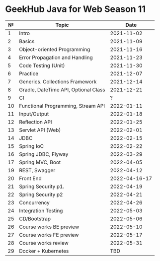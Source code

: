 # GeekHub Java for Web Season 11

|№|Topic|Date|
|---|---|---|
|1|Intro| 2021-11-02|
|2|Basics|2021-11-09|
|3|Object-oriented Programming|2021-11-16|
|4|Error Propagation and Handling|2021-11-23|
|5|Code Testing (Unit)|2021-11-30|
|6|Practice|2021-12-07|
|7|Generics. Collections Framework|2021-12-14|
|8|Gradle, DateTime API, Optional Class|2021-12-21|
|9|CI|?| 
|10|Functional Programming, Stream API|2022-01-11|
|11|Input/Output|2022-01-18|
|12|Reflection API|2022-01-25|
|13|Servlet API (Web)|2022-02-01|
|14|JDBC|2022-02-15|
|15|Spring IoC|2022-02-22|
|16|Spring JDBC, Flyway|2022-03-29|
|17|Spring MVC, Boot|2022-04-05|
|19|REST, Swagger|2022-04-12|
|20|Front End|2022-04-16-17|
|21|Spring Security p1.|2022-04-19|
|22|Spring Security p2|2022-04-21|
|23|Concurrency|2022-04-26|
|24|Integration Testing|2022-05-03|
|25|CD/Bootstrap|2022-05-06|
|26|Course works BE preview|2022-05-10|
|27|Course works FE preview|2022-05-17|
|28|Course works review|2022-05-31|
|29|Docker + Kubernetes|TBD|

